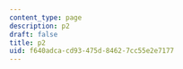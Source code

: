 ```yaml
---
content_type: page
description: p2
draft: false
title: p2
uid: f640adca-cd93-475d-8462-7cc55e2e7177
---
```

